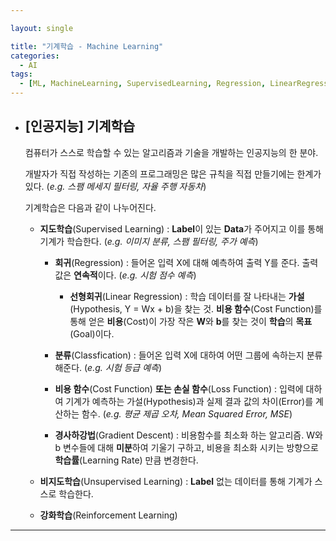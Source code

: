 ```yaml
---

layout: single

title: "기계학습 - Machine Learning"
categories:
  - AI
tags:
  - [ML, MachineLearning, SupervisedLearning, Regression, LinearRegression, GradientDescent]
---
```


- ## [인공지능] 기계학습

  컴퓨터가 스스로 학습할 수 있는 알고리즘과 기술을 개발하는 인공지능의 한 분야.

  개발자가 직접 작성하는 기존의 프로그래밍은 많은 규칙을 직접 만들기에는 한계가 있다. (*e.g. 스팸 메세지 필터링, 자율 주행 자동차*)

  

  기계학습은 다음과 같이 나누어진다.

  
  
  - **지도학습**(Supervised Learning) : **Label**이 있는 **Data**가 주어지고 이를 통해 기계가 학습한다. (*e.g. 이미지 분류, 스팸 필터링, 주가 예측*)
  
    - **회귀**(Regression) : 들어온 입력 X에 대해 예측하여 출력 Y를 준다. 출력 값은 **연속적**이다. (*e.g. 시험 점수 예측*)
  
      - **선형회귀**(Linear Regression) : 학습 데이터를 잘 나타내는 **가설**(Hypothesis, Y = Wx + b)을 찾는 것. **비용 함수**(Cost Function)를 통해 얻은 **비용**(Cost)이 가장 작은 **W**와 **b**를 찾는 것이 **학습**의 **목표**(Goal)이다.
  
    - **분류**(Classfication) : 들어온 입력 X에 대하여 어떤 그룹에 속하는지 분류해준다. (*e.g. 시험 등급 예측*)
  
    - **비용 함수**(Cost Function) **또는 손실 함수**(Loss Function) : 입력에 대하여 기계가 예측하는 가설(Hypothesis)과 실제 결과 값의 차이(Error)를 계산하는 함수. (*e.g. 평균 제곱 오차, Mean Squared Error, MSE*)
  
    - **경사하강법**(Gradient Descent) : 비용함수를 최소화 하는 알고리즘. W와 b 변수들에 대해 **미분**하여 기울기 구하고, 비용을 최소화 시키는 방향으로 **학습률**(Learning Rate) 만큼 변경한다. 
  
      
  
  - **비지도학습**(Unsupervised Learning) : **Label** 없는 데이터를 통해 기계가 스스로 학습한다.
  
  - **강화학습**(Reinforcement Learning)
  
  
  





---

  
